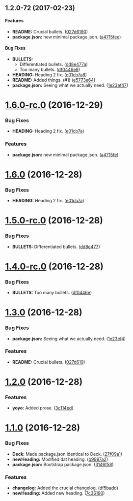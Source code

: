 <a name="1.2.0-72"></a>
## 1.2.0-72 (2017-02-23)


#### Features

* **README:**  Crucial bullets. ([027d6190](https://github.com/jtk54/changelog-test/commit/027d6190e66e957594bf4f924986a74dfd73c3cf))
* **package.json:**  new minimal package.json. ([a4715fee](https://github.com/jtk54/changelog-test/commit/a4715feee1281f593b7c17e2e10d9309869c79be))

#### Bug Fixes

* **BULLETS:**
  *  Differentiated bullets. ([dd8e477a](https://github.com/jtk54/changelog-test/commit/dd8e477a31235f141132f81f34cd039f1a8d08b9))
  *  Too many bullets. ([df0446e9](https://github.com/jtk54/changelog-test/commit/df0446e9effef13fabe1f56fbf44b1275b0e8b4d))
* **HEADING:**  Heading 2 fix. ([e01cb7a8](https://github.com/jtk54/changelog-test/commit/e01cb7a824e20debbd098b14f4510e6ba7635b03))
* **README:**  Added things. (#1) ([e5773e64](https://github.com/jtk54/changelog-test/commit/e5773e6489902799e9760df5c69d29e0f7e3894e))
* **package.json:**  Seeing what we actually need. ([1e23ef47](https://github.com/jtk54/changelog-test/commit/1e23ef47614ee2063d55a8d33a568d92fa21381a))



<a name="1.6.0-rc.0"></a>
# [1.6.0-rc.0](http://%27%27/compare/v1.5.0-spinnaker...v1.6.0-rc.0) (2016-12-29)


### Bug Fixes

* **HEADING:** Heading 2 fix. ([e01cb7a](http://%27%27/commits/e01cb7a))


### Features

* **package.json:** new minimal package.json. ([a4715fe](http://%27%27/commits/a4715fe))



<a name="1.6.0"></a>
# [1.6.0](https://github.com/spinnaker/deck/compare/v1.5.0-spinnaker...v1.6.0) (2016-12-28)


### Bug Fixes

* **HEADING:** Heading 2 fix. ([e01cb7a](https://github.com/spinnaker/deck/commit/e01cb7a))



<a name="1.5.0-rc.0"></a>
# [1.5.0-rc.0](https://github.com/spinnaker/deck/compare/v1.4.0-rc.0...v1.5.0-rc.0) (2016-12-28)


### Bug Fixes

* **BULLETS:** Differentiated bullets. ([dd8e477](https://github.com/spinnaker/deck/commit/dd8e477))



<a name="1.4.0-rc.0"></a>
# [1.4.0-rc.0](https://github.com/spinnaker/deck/compare/v1.3.0...v1.4.0-rc.0) (2016-12-28)


### Bug Fixes

* **BULLETS:** Too many bullets. ([df0446e](https://github.com/spinnaker/deck/commit/df0446e))



<a name="1.3.0"></a>
# [1.3.0](https://github.com/spinnaker/deck/compare/v1.2.0...v1.3.0) (2016-12-28)


### Bug Fixes

* **package.json:** Seeing what we actually need. ([1e23ef4](https://github.com/spinnaker/deck/commit/1e23ef4))


### Features

* **README:** Crucial bullets. ([027d619](https://github.com/spinnaker/deck/commit/027d619))



<a name="1.2.0"></a>
# [1.2.0](https://github.com/spinnaker/deck/compare/v1.1.0...v1.2.0) (2016-12-28)


### Features

* **yoyo:** Added prose. ([3c114ed](https://github.com/spinnaker/deck/commit/3c114ed))



<a name="1.1.0"></a>
# [1.1.0](https://github.com/spinnaker/deck/compare/7c36190...v1.1.0) (2016-12-28)


### Bug Fixes

* **Deck:** Made package.json identical to Deck. ([27f09a1](https://github.com/spinnaker/deck/commit/27f09a1))
* **newHeading:** Modified dat heading. ([b9997a2](https://github.com/spinnaker/deck/commit/b9997a2))
* **package.json:** Bootstrap package.json. ([3146f58](https://github.com/spinnaker/deck/commit/3146f58))


### Features

* **changelog:** Added the crucial changelog. ([df5badd](https://github.com/spinnaker/deck/commit/df5badd))
* **newHeading:** Added new heading. ([7c36190](https://github.com/spinnaker/deck/commit/7c36190))



